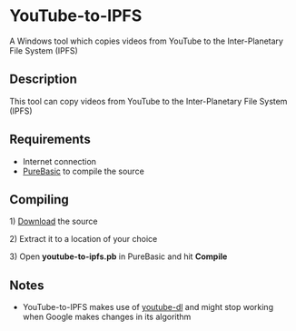 # YouTube-to-IPFS
A Windows tool which copies videos from YouTube to the Inter-Planetary File System (IPFS)

<h2>Description</h2>
<p>This tool can copy videos from YouTube to the Inter-Planetary File System (IPFS)</p>

<h2>Requirements</h2>
<ul>
<li>Internet connection</li>
<li><a href="https://www.purebasic.com/">PureBasic</a> to compile the source</li>
</ul>

<h2>Compiling</h2>
<p> 1) <a href="https://github.com/99fk/YouTube-to-IPFS/archive/master.zip">Download</a> the source</p>
<p> 2) Extract it to a location of your choice</p>
<p> 3) Open <b>youtube-to-ipfs.pb</b> in PureBasic and hit <b>Compile</b></p>

<h2>Notes</h2>

<ul>
<li>YouTube-to-IPFS makes use of <a href="https://ytdl-org.github.io/youtube-dl/index.html">youtube-dl</a> and might stop working when Google makes changes in its algorithm </p>
</ul>

